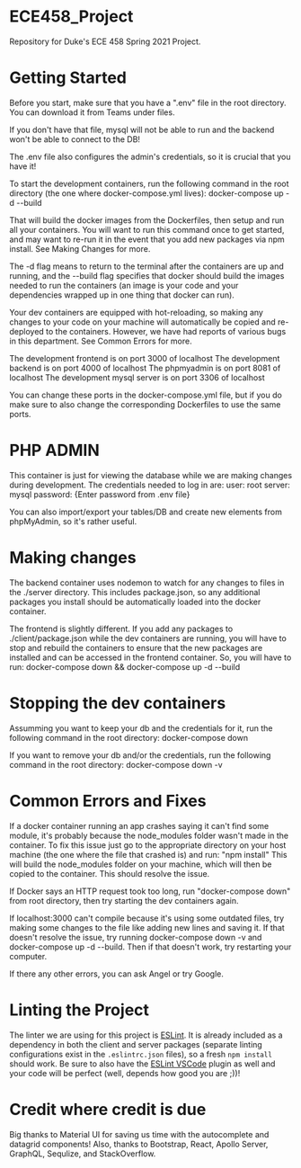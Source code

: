 # ECE458_Project

Repository for Duke's ECE 458 Spring 2021 Project.

# Getting Started

Before you start, make sure that you have a ".env" file in the root directory. You can download it from Teams under files.

If you don't have that file, mysql will not be able to run and the backend won't be able to connect to the DB!

The .env file also configures the admin's credentials, so it is crucial that you have it!

To start the development containers, run the following command in the root directory (the one where docker-compose.yml lives):
docker-compose up -d --build

That will build the docker images from the Dockerfiles, then setup and run all your containers. You will want to run this command once to get started, and may want to re-run it in the event that you add new packages via npm install. See Making Changes for more.

The -d flag means to return to the terminal after the containers are up and running, and the --build flag specifies that docker should build the images needed to run the containers (an image is your code and your dependencies wrapped up in one thing that docker can run).

Your dev containers are equipped with hot-reloading, so making any changes to your code on your machine will
automatically be copied and re-deployed to the containers. However, we have had reports of various bugs in this department. See Common Errors for more.

The development frontend is on port 3000 of localhost
The development backend is on port 4000 of localhost
The phpmyadmin is on port 8081 of localhost
The development mysql server is on port 3306 of localhost

You can change these ports in the docker-compose.yml file, but if you do make sure to also change the corresponding Dockerfiles to use the same ports.

# PHP ADMIN

This container is just for viewing the database while we are making changes during development. The credentials needed to log in are:
user: root
server: mysql
password: {Enter password from .env file}

You can also import/export your tables/DB and create new elements from phpMyAdmin, so it's rather useful.

# Making changes

The backend container uses nodemon to watch for any changes to files in the ./server directory. This includes package.json, so
any additional packages you install should be automatically loaded into the docker container.

The frontend is slightly different. If you add any packages to ./client/package.json while the dev containers are running, you will have to stop and rebuild the containers to ensure that the new packages are installed and can be accessed in the frontend container. So, you will have to run:
docker-compose down && docker-compose up -d --build

# Stopping the dev containers

Assumming you want to keep your db and the credentials for it, run the following command in the root directory:
docker-compose down

If you want to remove your db and/or the credentials, run the following command in the root directory:
docker-compose down -v

# Common Errors and Fixes

If a docker container running an app crashes saying it can't find some module, it's probably because the node_modules folder wasn't
made in the container. To fix this issue just go to the appropriate directory on your host machine (the one where the file that crashed is) and run:
"npm install"
This will build the node_modules folder on your machine, which will then be copied to the container. This should resolve the issue.

If Docker says an HTTP request took too long, run "docker-compose down" from root directory, then try starting the dev containers again.

If localhost:3000 can't compile because it's using some outdated files, try making some changes to the file like adding new lines and saving it. If that doesn't resolve the issue, try running docker-compose down -v and docker-compose up -d --build. Then if that doesn't work, try restarting your computer.

If there any other errors, you can ask Angel or try Google.

# Linting the Project
The linter we are using for this project is [ESLint](https://eslint.org/). It is already included as a dependency in both the client and server packages (separate linting configurations exist in the `.eslintrc.json` files), so a fresh `npm install` should work. Be sure to also have the [ESLint VSCode](https://eslint.org/) plugin as well and your code will be perfect (well, depends how good you are ;))!

# Credit where credit is due
Big thanks to Material UI for saving us time with the autocomplete and datagrid components! Also, thanks to Bootstrap, React, Apollo Server, GraphQL, Sequlize, and StackOverflow. 